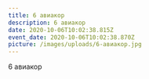 ```yaml
---
title: 6 авиакор
description: 6 авиакор
date: 2020-10-06T10:02:38.815Z
event_date: 2020-10-06T10:02:38.870Z
picture: /images/uploads/6-авиакор.jpg
---
```

6 авиакор